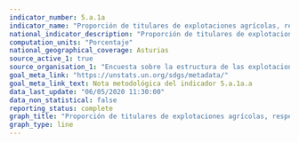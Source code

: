 ```yaml
---
indicator_number: 5.a.1a
indicator_name: "Proporción de titulares de explotaciones agrícolas, respecto al total de personas trabajadoras en la agricultura"
national_indicator_description: "Proporción de titulares de explotaciones agrícolas, respecto al total de personas trabajadoras en la agricultura"
computation_units: "Porcentaje"
national_geographical_coverage: Asturias
source_active_1: true
source_organisation_1: "Encuesta sobre la estructura de las explotaciones agrícolas, INE"
goal_meta_link: "https://unstats.un.org/sdgs/metadata/"
goal_meta_link_text: Nota metodológica del indicador 5.a.1a.a
data_last_update: "06/05/2020 11:30:00"
data_non_statistical: false
reporting_status: complete
graph_title: "Proporción de titulares de explotaciones agrícolas, respecto al total de personas trabajadoras en la agricultura"
graph_type: line
---
```

